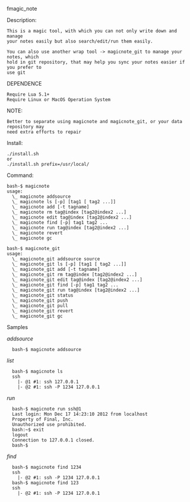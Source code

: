 fmagic_note

Description:

    This is a magic tool, with which you can not only write down and manage
    your notes easily but also search/edit/run them easily.

    You can also use another wrap tool -> magicnote_git to manage your notes, which
    hold in git repository, that may help you sync your notes easier if you prefer to
    use git

DEPENDENCE

    Require Lua 5.1+
    Require Linux or MacOS Operation System

NOTE:

    Better to separate using magicnote and magicnote_git, or your data repository may
    need extra efforts to repair

Install:

    ./install.sh
    or
    ./install.sh prefix=/usr/local/

Command:

    bash-$ magicnote
    usage:
      \_ magicnote addsource
      \_ magicnote ls [-p] [tag1 [ tag2 ...]]
      \_ magicnote add [-t tagname]
      \_ magicnote rm tag@index [tag2@index2 ...]
      \_ magicnote edit tag@index [tag2@index2 ...]
      \_ magicnote find [-p] tag1 tag2 ...
      \_ magicnote run tag@index [tag2@index2 ...]
      \_ magicnote revert
      \_ magicnote gc

    bash-$ magicnote_git
    usage:
      \_ magicnote_git addsource source
      \_ magicnote_git ls [-p] [tag1 [ tag2 ...]]
      \_ magicnote_git add [-t tagname]
      \_ magicnote_git rm tag@index [tag2@index2 ...]
      \_ magicnote_git edit tag@index [tag2@index2 ...]
      \_ magicnote_git find [-p] tag1 tag2 ...
      \_ magicnote_git run tag@index [tag2@index2 ...]
      \_ magicnote_git status
      \_ magicnote_git push
      \_ magicnote_git pull
      \_ magicnote_git revert
      \_ magicnote_git gc

Samples

*addsource*

      bash-$ magicnote addsource

*list*

      bash-$ magicnote ls
      ssh
        |- @1 #1: ssh 127.0.0.1
        |- @2 #1: ssh -P 1234 127.0.0.1

*run*
   
      bash-$ magicnote run ssh@1
      Last login: Mon Dec 17 14:23:10 2012 from localhost
      Property of Final, Inc.
      Unauthorized use prohibited.
      bash:~$ exit
      logout
      Connection to 127.0.0.1 closed.
      bash-$

*find*

      bash-$ magicnote find 1234
      ssh
        |- @2 #1: ssh -P 1234 127.0.0.1
      bash-$ magicnote find 123
      ssh
        |- @2 #1: ssh -P 1234 127.0.0.1
